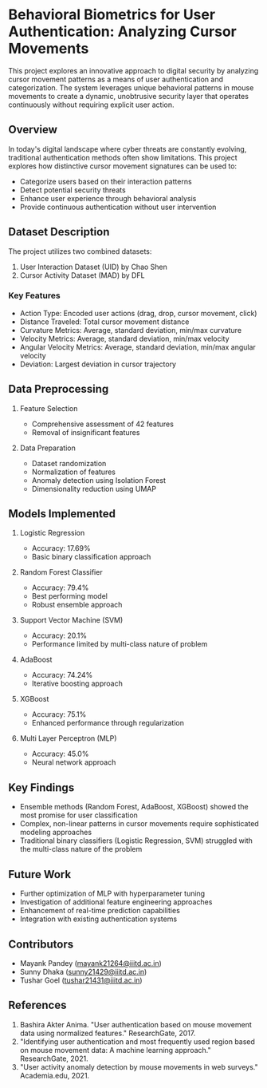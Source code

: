 # Behavioral Biometrics for User Authentication: Analyzing Cursor Movements

This project explores an innovative approach to digital security by analyzing cursor movement patterns as a means of user authentication and categorization. The system leverages unique behavioral patterns in mouse movements to create a dynamic, unobtrusive security layer that operates continuously without requiring explicit user action.

## Overview

In today's digital landscape where cyber threats are constantly evolving, traditional authentication methods often show limitations. This project explores how distinctive cursor movement signatures can be used to:
- Categorize users based on their interaction patterns
- Detect potential security threats
- Enhance user experience through behavioral analysis
- Provide continuous authentication without user intervention

## Dataset Description

The project utilizes two combined datasets:
1. User Interaction Dataset (UID) by Chao Shen
2. Cursor Activity Dataset (MAD) by DFL

### Key Features
- Action Type: Encoded user actions (drag, drop, cursor movement, click)
- Distance Traveled: Total cursor movement distance
- Curvature Metrics: Average, standard deviation, min/max curvature
- Velocity Metrics: Average, standard deviation, min/max velocity
- Angular Velocity Metrics: Average, standard deviation, min/max angular velocity
- Deviation: Largest deviation in cursor trajectory

## Data Preprocessing

1. Feature Selection
   - Comprehensive assessment of 42 features
   - Removal of insignificant features

2. Data Preparation
   - Dataset randomization
   - Normalization of features
   - Anomaly detection using Isolation Forest
   - Dimensionality reduction using UMAP

## Models Implemented

1. Logistic Regression
   - Accuracy: 17.69%
   - Basic binary classification approach

2. Random Forest Classifier
   - Accuracy: 79.4%
   - Best performing model
   - Robust ensemble approach

3. Support Vector Machine (SVM)
   - Accuracy: 20.1%
   - Performance limited by multi-class nature of problem

4. AdaBoost
   - Accuracy: 74.24%
   - Iterative boosting approach

5. XGBoost
   - Accuracy: 75.1%
   - Enhanced performance through regularization

6. Multi Layer Perceptron (MLP)
   - Accuracy: 45.0%
   - Neural network approach

## Key Findings

- Ensemble methods (Random Forest, AdaBoost, XGBoost) showed the most promise for user classification
- Complex, non-linear patterns in cursor movements require sophisticated modeling approaches
- Traditional binary classifiers (Logistic Regression, SVM) struggled with the multi-class nature of the problem


## Future Work

- Further optimization of MLP with hyperparameter tuning
- Investigation of additional feature engineering approaches
- Enhancement of real-time prediction capabilities
- Integration with existing authentication systems

## Contributors

- Mayank Pandey (mayank21264@iiitd.ac.in)
- Sunny Dhaka (sunny21429@iiitd.ac.in)
- Tushar Goel (tushar21431@iiitd.ac.in)

## References

1. Bashira Akter Anima. "User authentication based on mouse movement data using normalized features." ResearchGate, 2017.
2. "Identifying user authentication and most frequently used region based on mouse movement data: A machine learning approach." ResearchGate, 2021.
3. "User activity anomaly detection by mouse movements in web surveys." Academia.edu, 2021.
